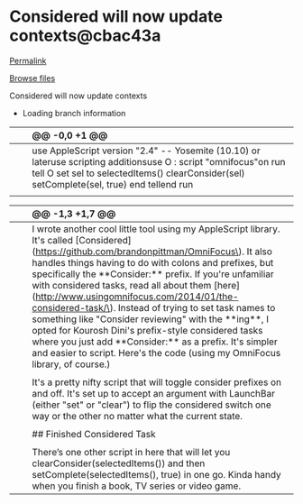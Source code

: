 # Considered will now update contexts@cbac43a

[Permalink](considered-will-now-update-contexts-cbac43a.md)

[Browse files](https://github.com/brandonpittman/OmniFocus/tree/cbac43a2d0fd76b253c7177bde01b69367e488d5)

 Considered will now update contexts

* Loading branch information

|  |  | @@ -0,0 +1 @@ |
| :--- | :--- | :--- |
|  |  |  use AppleScript version "2.4" -- Yosemite \(10.10\) or lateruse scripting additionsuse O : script "omnifocus"on run tell O set sel to selectedItems\(\) clearConsider\(sel\) setComplete\(sel, true\) end tellend run  |
|  |  |  |

|  |  | @@ -1,3 +1,7 @@ |
| :--- | :--- | :--- |
|  |  |  I wrote another cool little tool using my AppleScript library. It's called \[Considered\]\(https://github.com/brandonpittman/OmniFocus\). It also handles things having to do with colons and prefixes, but specifically the \*\*Consider:\*\* prefix. If you're unfamiliar with considered tasks, read all about them \[here\]\(http://www.usingomnifocus.com/2014/01/the-considered-task/\). Instead of trying to set task names to something like "Consider reviewing" with the \*\*ing\*\*, I opted for Kourosh Dini's prefix-style considered tasks where you just add \*\*Consider:\*\* as a prefix. It's simpler and easier to script. Here's the code \(using my OmniFocus library, of course.\) |
|  |  |  |
|  |  |  It's a pretty nifty script that will toggle consider prefixes on and off. It's set up to accept an argument with LaunchBar \(either "set" or "clear"\) to flip the considered switch one way or the other no matter what the current state. |
|  |  |  |
|  |  |  \#\# Finished Considered Task |
|  |  |  |
|  |  |  There’s one other script in here that will let you clearConsider\(selectedItems\(\)\) and then setComplete\(selectedItems\(\), true\) in one go. Kinda handy when you finish a book, TV series or video game.  |

